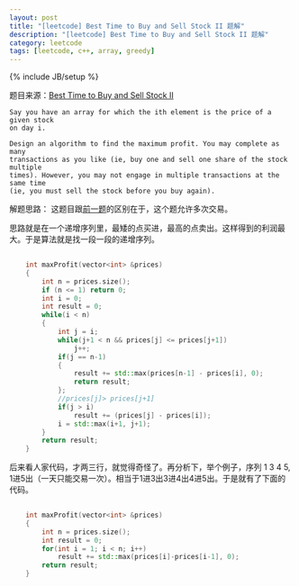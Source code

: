 ```yaml
---
layout: post
title: "[leetcode] Best Time to Buy and Sell Stock II 题解"
description: "[leetcode] Best Time to Buy and Sell Stock II 题解"
category: leetcode 
tags: [leetcode, c++, array, greedy]
---
```

{% include JB/setup %}


题目来源：[Best Time to Buy and Sell Stock II](https://oj.leetcode.com/problems/best-time-to-buy-and-sell-stock-ii/)

>

    Say you have an array for which the ith element is the price of a given stock
    on day i.

    Design an algorithm to find the maximum profit. You may complete as many
    transactions as you like (ie, buy one and sell one share of the stock multiple
    times). However, you may not engage in multiple transactions at the same time
    (ie, you must sell the stock before you buy again).

解题思路：
这题目跟[前一题](./best-time-to-buy-and-sell-stock.html)的区别在于，这个题允许多次交易。

思路就是在一个递增序列里，最矮的点买进，最高的点卖出。这样得到的利润最大。于是算法就是找一段一段的递增序列。

```cpp
	
	int maxProfit(vector<int> &prices) 
    {
        int n = prices.size();
        if (n <= 1) return 0;
        int i = 0;
        int result = 0;
        while(i < n)
        {
            int j = i;
            while(j+1 < n && prices[j] <= prices[j+1])
                j++;
            if(j == n-1)
            {
                result += std::max(prices[n-1] - prices[i], 0);
                return result;
            };
            //prices[j]> prices[j+1]
            if(j > i)
                result += (prices[j] - prices[i]);
            i = std::max(i+1, j+1);
        }
        return result;
    }
```

后来看人家代码，才两三行，就觉得奇怪了。再分析下，举个例子，序列 1 3 4 5, 1进5出（一天只能交易一次）。相当于1进3出3进4出4进5出。于是就有了下面的代码。

```cpp
	
	int maxProfit(vector<int> &prices) 
    {
        int n = prices.size();
        int result = 0;
        for(int i = 1; i < n; i++)
            result += std::max(prices[i]-prices[i-1], 0);
        return result;
    }
```
